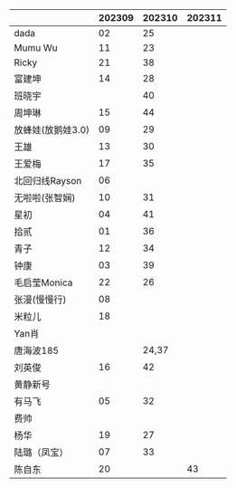 |                   | 202309 | 202310 | 202311 |
| ----------------- | ------ | ------ | ------ |
| dada              |   02     |   25     |        |
| Mumu Wu           |   11     |    23    |        |
| Ricky       |    21    |    38    |        |
| 富建坤         |   14     |   28     |        |
| 班晓宇            |        |    40    |        |
| 周坤琳            |   15     |   44     |        |
| 放蜂娃(放鹅娃3.0) |   09     |    29    |        |
| 王雄              |   13     |    30    |        |
| 王爱梅            |   17     |   35     |        |
| 北回归线Rayson |    06    |        |        |
| 无啦啦(张智娴)     |   10     |    31    |        |
| 星初          |   04    |    41    |        |
| 拾贰              |    01    |   36     |        |
| 青子              |   12    |    34    |        |
| 钟康              |  03      |   39     |        |
| 毛启莹Monica      |    22    |   26     |        |
| 张漫(慢慢行)            |   08     |        |        |
| 米粒儿            |    18    |        |        |
| Yan肖        |        |        |        |
| 唐海波185      |        |    24,37    |        |
| 刘英俊            | 16 |   42     |        |
| 黄静新号 |  |  |  |
| 有马飞 | 05 | 32 |  |
| 费帅 |  |  |  |
| 杨华 | 19 | 27 |  |
| 陆璐（凤宝） | 07 | 33 |  |
| 陈自东 | 20 |  | 43 |